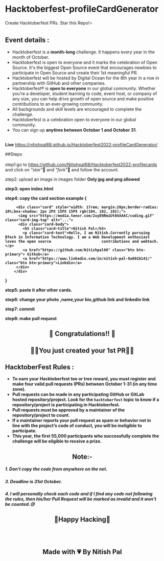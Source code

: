 # Hacktoberfest-profileCardGenerator
Create Hacktoberfest PRs. Star this Repo!⭐


## Event details :

- Hacktoberfest is a **month-long** challenge. It happens every year in the month of October.
- Hacktoberfest is open to everyone and it marks the celebration of Open Source. It's the biggest Open Source event that encourages newbies to participate in Open Source and create their 1st meaningful PR.
- Hacktoberfest will be hosted by Digital Ocean for the 8th year in a row in partnership with GitHub and other companies.
- Hacktoberfest® is **open to everyone** in our global community. Whether you’re a developer, student learning to code, event host, or company of any size, you can help drive growth of open source and make positive contributions to an ever-growing community.
- All backgrounds and skill levels are encouraged to complete the challenge.
- Hacktoberfest is a celebration open to everyone in our global community.
- You can sign up **anytime between October 1 and October 31**.
<br></br>

<b>Live</b> https://nitishpal68.github.io/Hacktoberfest2022-profileCardGenerator/

##Steps
<br></br>
 step1:go to https://github.com/Nitishpal68/Hacktoberfest2022-profilecards and click on *"star"*🌟 and *"fork"*🍴 and follow the account. 


  
    
  step2: upload an image in images folder <b> Only jpg and png allowed

  step3: open index.html

  step4: copy the card section example {

         <div class="card" style="width: 17rem; margin:20px;border-radius: 10%;box-shadow: 2px 2PX 15PX 15PX rgb(104, 102, 102);">
          <img src="https://media.tenor.com/2uyENRmiUt0AAAAC/coding.gif" class="card-img-top" alt="...">
          <div class="card-body">
            <h5 class="card-title">Nitish Pal</h5>
            <p class="card-text">Hello, I am Nitish.Currently pursuing BTech in Information Technology. I am a Web Development enthusiast loves the open source                       contributions and webtech.</p>
            <a href="https://github.com/Nitishpal68" class="btn btn-primary"> Github</a>
            <a href="https://www.linkedin.com/in/nitish-pal-8a001b142/" class="btn btn-primary">Linkdin</a>
         </div>
        </div>

  }

  step5: paste it after other cards.

  step6: change your photo ,name,your bio,github link and linkedin link

  step7: commit

  step8: make pull request




##
## <div align="center"> 🥳 Congratulations!! 🥳 </div>
## <div align="center">🙌🙌You just created your 1st PR🙌🙌</div>



## HacktoberFest Rules :

- To earn your Hacktoberfest tee or tree reward, you must **register** and make **four valid pull requests** (PRs) between October 1-31 (in any time zone).
- Pull requests can be made in any participating GitHub or GitLab hosted repository/project. Look for the `hacktoberfest` topic to know if a repository/project is participating in Hacktoberfest.
- Pull requests must be approved by a maintainer of the repository/project to count.
- If a maintainer reports your pull request as spam or behavior not in line with the project’s code of conduct, you will be ineligible to participate.
- This year, the first **55,000** participants who successfully complete the challenge will be eligible to receive a prize.

## <div align="center">Note:-</div>

##### 1. Don't copy the code from anywhere on the net.
##### 3. Deadline is 31st October.
##### 4. I will personally check each code and if I find any code not following the rules, then his/her Pull Request will be marked as invalid and it won't be counted.😥


##

## <div align="center">🤞Happy Hacking🤞</div>
<br><br>
## <div align="center">Made with 💗 By Nitish Pal</div>
<br></br>

